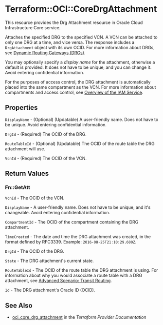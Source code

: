 # Terraform::OCI::CoreDrgAttachment

This resource provides the Drg Attachment resource in Oracle Cloud Infrastructure Core service.

Attaches the specified DRG to the specified VCN. A VCN can be attached to only one DRG at a time,
and vice versa. The response includes a `DrgAttachment` object with its own OCID. For more
information about DRGs, see
[Dynamic Routing Gateways (DRGs)](https://docs.cloud.oracle.com/iaas/Content/Network/Tasks/managingDRGs.htm).

You may optionally specify a *display name* for the attachment, otherwise a default is provided.
It does not have to be unique, and you can change it. Avoid entering confidential information.

For the purposes of access control, the DRG attachment is automatically placed into the same compartment
as the VCN. For more information about compartments and access control, see
[Overview of the IAM Service](https://docs.cloud.oracle.com/iaas/Content/Identity/Concepts/overview.htm).

## Properties

`DisplayName` - (Optional) (Updatable) A user-friendly name. Does not have to be unique. Avoid entering confidential information.

`DrgId` - (Required) The OCID of the DRG.

`RouteTableId` - (Optional) (Updatable) The OCID of the route table the DRG attachment will use.

`VcnId` - (Required) The OCID of the VCN.


## Return Values

### Fn::GetAtt

`VcnId` - The OCID of the VCN.

`DisplayName` - A user-friendly name. Does not have to be unique, and it's changeable. Avoid entering confidential information.

`CompartmentId` - The OCID of the compartment containing the DRG attachment.

`TimeCreated` - The date and time the DRG attachment was created, in the format defined by RFC3339.  Example: `2016-08-25T21:10:29.600Z`.

`DrgId` - The OCID of the DRG.

`State` - The DRG attachment's current state.

`RouteTableId` - The OCID of the route table the DRG attachment is using. For information about why you would associate a route table with a DRG attachment, see [Advanced Scenario: Transit Routing](https://docs.cloud.oracle.com/iaas/Content/Network/Tasks/transitrouting.htm).

`Id` - The DRG attachment's Oracle ID (OCID).

## See Also

* [oci_core_drg_attachment](https://www.terraform.io/docs/providers/oci/r/core_drg_attachment.html) in the _Terraform Provider Documentation_